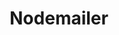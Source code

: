 ---
git: https://github.com/nodemailer/nodemailer
logohandle: nodemailer
sort: nodemailer
title: Nodemailer
website: https://nodemailer.com/
---